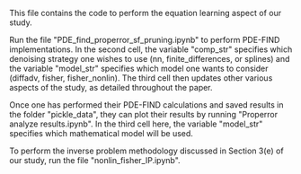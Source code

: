 This file contains the code to perform the equation learning aspect of our study.

Run the file "PDE_find_properror_sf_pruning.ipynb" to perform PDE-FIND implementations. In the second cell, the variable "comp_str"
specifies which denoising strategy one wishes to use (nn, finite_differences, or splines) and the variable "model_str"
specifies which model one wants to consider (diffadv, fisher, fisher_nonlin). The third cell then updates other various
aspects of the study, as detailed throughout the paper.

Once one has performed their PDE-FIND calculations and saved results in the folder "pickle_data", they can plot their results
by running "Properror analyze results.ipynb". In the third cell here, the variable "model_str" specifies which mathematical
model will be used. 

To perform the inverse problem methodology discussed in Section 3(e) of our study, run the file "nonlin_fisher_IP.ipynb".
